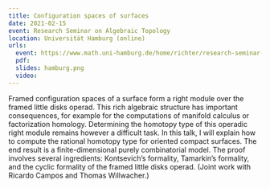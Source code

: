 ```yaml
---
title: Configuration spaces of surfaces
date: 2021-02-15
event: Research Seminar on Algebraic Topology
location: Universität Hamburg (online)
urls:
  event: https://www.math.uni-hamburg.de/home/richter/research-seminar-jhbr.html
  pdf:
  slides: hamburg.png
  video:
---
```


Framed configuration spaces of a surface form a right module over the framed little disks operad. This rich algebraic structure has important consequences, for example for the computations of manifold calculus or factorization homology. Determining the homotopy type of this operadic right module remains however a difficult task. In this talk, I will explain how to compute the rational homotopy type for oriented compact surfaces. The end result is a finite-dimensional purely combinatorial model. The proof involves several ingredients: Kontsevich’s formality, Tamarkin’s formality, and the cyclic formality of the framed little disks operad. (Joint work with Ricardo Campos and Thomas Willwacher.)
